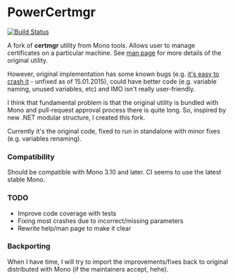 # PowerCertmgr

[![Build Status](https://travis-ci.org/arthur-peka/PowerCertmgr.svg?branch=master)](https://travis-ci.org/arthur-peka/PowerCertmgr)

A fork of **certmgr** utility from Mono tools. Allows user to manage certificates on a particular machine.
See [man page](http://linux.die.net/man/1/certmgr) for more details of the original utility.

However, original implementation has some known bugs (e.g. [it's easy to crash it](https://bugzilla.xamarin.com/show_bug.cgi?id=3516) - unfixed as of 15.01.2015), could have better code (e.g. variable naming, unused variables, etc) and IMO isn't really
 user-friendly.

I think that fundamental problem is that the original utility is bundled with Mono and pull-request approval process
there is quite long. So, inspired by new .NET modular structure, I created this fork.

Currently it's the original code, fixed to run in standalone with minor fixes (e.g. variables renaming).

### Compatibility

Should be compatible with Mono 3.10 and later. CI seems to use the latest stable Mono.

### TODO

* Improve code coverage with tests
* Fixing most crashes due to incorrect/missing parameters
* Rewrite help/man page to make it clear

### Backporting

When I have time, I will try to import the improvements/fixes back to original distributed with Mono (if the maintainers accept, hehe).
